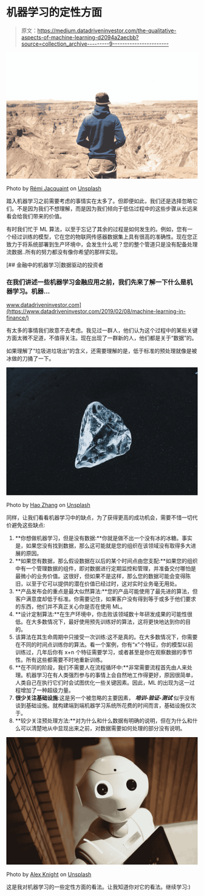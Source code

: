 # 机器学习的定性方面

> 原文：<https://medium.datadriveninvestor.com/the-qualitative-aspects-of-machine-learning-d2094a2aecbb?source=collection_archive---------9----------------------->

![](img/7d9ff40aa1166373af9a5c718ebc5d3a.png)

Photo by [Rémi Jacquaint](https://unsplash.com/@jack_1?utm_source=medium&utm_medium=referral) on [Unsplash](https://unsplash.com?utm_source=medium&utm_medium=referral)

踏入机器学习之前需要考虑的事情实在太多了。但即便如此，我们还是选择忽略它们。不是因为我们不想理解，而是因为我们倾向于低估过程中的这些步骤从长远来看会给我们带来的价值。

有时我们忙于 ML 算法，以至于忘记了其余的过程是如何发生的。例如，您有一个经过训练的模型，它在您的物联网传感器数据集上具有很高的准确性。现在您正致力于将系统部署到生产环境中，会发生什么呢？您的整个管道只是没有配备处理流数据..所有的努力都没有像你希望的那样实现。

[](https://www.datadriveninvestor.com/2019/02/08/machine-learning-in-finance/) [## 金融中的机器学习|数据驱动的投资者

### 在我们讲述一些机器学习金融应用之前，我们先来了解一下什么是机器学习。机器…

www.datadriveninvestor.com](https://www.datadriveninvestor.com/2019/02/08/machine-learning-in-finance/) 

有太多的事情我们故意不去考虑。我见过一群人，他们认为这个过程中的某些关键方面太微不足道，不值得关注。现在出现了一群新的人，他们都是关于“数据”的。

如果理解了“垃圾进垃圾出”的含义，还需要理解的是，低于标准的预处理就像是被冰做的刀捅了一下。

![](img/e428002e80a24bdf858248ba6c6e026f.png)

Photo by [Hao Zhang](https://unsplash.com/@hharvey?utm_source=medium&utm_medium=referral) on [Unsplash](https://unsplash.com?utm_source=medium&utm_medium=referral)

同样，让我们看看机器学习中的缺点，为了获得更高的成功机会，需要不惜一切代价避免这些缺点:

1.  **你想做机器学习，但是没有数据:**你就是做不出一个没有冰的冰糖。事实是，如果您没有找到数据，那么这可能就是您的组织在该领域没有取得多大进展的原因。
2.  **如果您有数据，那么假设数据在以后的某个时间点由您支配:**如果您的组织中有一个管理数据的组件，即对数据进行定期监控和管理，并准备交付哪怕是最微小的业务价值。这很好，但如果不是这样，那么您的数据可能会变得陈旧，以至于它可以提供的潜在价值已经过时，这对实时业务毫无用处。
3.  **产品发布会的重点是最大似然算法:**您的产品可能使用了最先进的算法，但客户满意度却低于标准。你需要记住，如果客户没有得到等于或多于他们要求的东西，他们并不真正关心你是否在使用 ML。
4.  **设计定制算法:**在生产环境中，你击败该领域数十年研发成果的可能性很低。在大多数情况下，最好使用预先训练好的算法，这将更快地达到你的目的。
5.  该算法在其生命周期中只接受一次训练:这不是真的。在大多数情况下，你需要在不同的时间点训练你的算法。看一个案例，你有“x”个特征，你的模型以前训练过，几年后你有 x+n 个特征需要学习，或者甚至是你在观察数据的季节性。所有这些都需要不时地重新训练。
6.  **在不同的阶段，我们不需要人在流程循环中:**非常需要流程首先由人来处理。机器学习在有人类强烈参与的事情上会自然地工作得更好，原因很简单，人类自己在执行它们时会试图优化一些关键因素。因此，ML 的出现为这一过程增加了一种超级力量。
7.  **很少关注基础设施**:这是另一个被忽略的主要因素， ***培训-验证-测试*** 似乎没有谈到基础设施。就构建端到端机器学习系统所花费的时间而言，基础设施仅次于。
8.  **较少关注预处理方法:**对为什么和什么数据有明确的说明，但在为什么和什么可以清楚地从中显现出来之前，对数据需要如何处理的部分没有说明。

![](img/338f81329e0f840ee4d69296a49b09ea.png)

Photo by [Alex Knight](https://unsplash.com/@agkdesign?utm_source=medium&utm_medium=referral) on [Unsplash](https://unsplash.com?utm_source=medium&utm_medium=referral)

这是我对机器学习的一些定性方面的看法。让我知道你对它的看法。继续学习:)